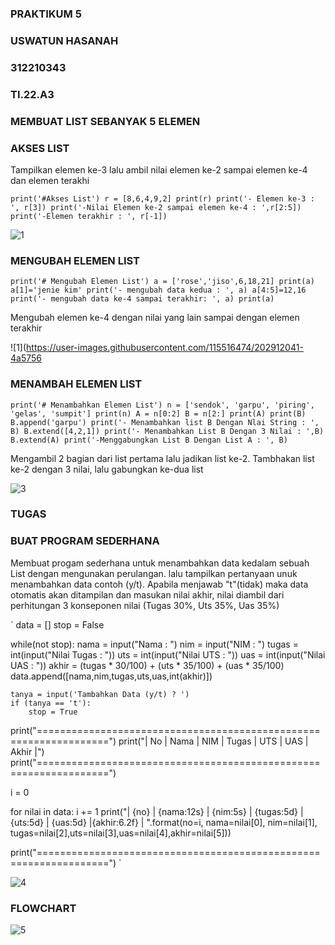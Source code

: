 ### PRAKTIKUM 5
### USWATUN HASANAH
### 312210343
### TI.22.A3

### MEMBUAT LIST SEBANYAK 5 ELEMEN
### AKSES LIST

Tampilkan elemen ke-3 lalu ambil nilai elemen ke-2 sampai elemen ke-4 dan elemen terakhi

`
print('#Akses List')
r = [8,6,4,9,2]
print(r)
print('- Elemen ke-3 : ', r[3])
print('-Nilai Elemen ke-2 sampai elemen ke-4 : ',r[2:5])
print('-Elemen terakhir : ', r[-1])
`

![1](https://user-images.githubusercontent.com/115516474/202912211-66b85bdc-2b21-45a5-bf63-587498d7e175.png)



### MENGUBAH ELEMEN LIST

`
print('# Mengubah Elemen List')
a = ['rose','jiso',6,18,21]
print(a)
a[1]='jenie kim'
print('- mengubah data kedua : ', a)
a[4:5]=12,16
print('- mengubah data ke-4 sampai terakhir: ', a)
print(a)
`

Mengubah elemen ke-4 dengan nilai yang lain sampai dengan elemen terakhir

![1](https://user-images.githubusercontent.com/115516474/202912041-4a5756



### MENAMBAH ELEMEN LIST

`
print('# Menambahkan Elemen List')
n = ['sendok', 'garpu', 'piring', 'gelas', 'sumpit']
print(n)
A = n[0:2]
B = n[2:]
print(A)
print(B)
B.append('garpu')
print('- Menambahkan list B Dengan Nlai String : ', B)
B.extend([4,2,1])
print('- Menambahkan List B Dengan 3 Nilai : ',B)
B.extend(A)
print('-Menggabungkan List B Dengan List A : ', B)
`

Mengambil 2 bagian dari list pertama lalu jadikan list ke-2. Tambhakan list ke-2 dengan 3 nilai, lalu gabungkan ke-dua list 

![3](https://user-images.githubusercontent.com/115516474/202911350-9805facc-ba63-4e5b-bb8d-e7cc51e0d1f9.png)



### TUGAS 
### BUAT PROGRAM SEDERHANA 

Membuat progam sederhana untuk menambahkan data kedalam sebuah List dengan mengunakan perulangan. lalu tampilkan pertanyaan unuk menambahkan data contoh 
(y/t). Apabila menjawab "t"(tidak) maka data otomatis akan ditampilan dan masukan nilai akhir, nilai diambil dari perhitungan 3 konseponen nilai 
(Tugas 30%, Uts 35%, Uas 35%)



`
data = []
stop = False

while(not stop):
    nama = input("Nama : ")
    nim = input("NIM : ")
    tugas = int(input("Nilai Tugas : "))
    uts = int(input("Nilai UTS : "))
    uas = int(input("Nilai UAS : "))
    akhir = (tugas * 30/100) + (uts * 35/100) + (uas * 35/100)
    data.append([nama,nim,tugas,uts,uas,int(akhir)])

    tanya = input('Tambahkan Data (y/t) ? ')
    if (tanya == 't'):
        stop = True

print("==================================================================")
print("| No |    Nama      |  NIM  | Tugas |  UTS  |  UAS  |  Akhir |")
print("==================================================================")

i = 0

for nilai in data:
    i += 1
print("| {no}  | {nama:12s} | {nim:5s} | {tugas:5d} | {uts:5d} | {uas:5d} |{akhir:6.2f} |
".format(no=i, nama=nilai[0], nim=nilai[1], tugas=nilai[2],uts=nilai[3],uas=nilai[4],akhir=nilai[5]))

print("==================================================================")
`


![4](https://user-images.githubusercontent.com/115516474/202911377-ff6b4174-f26d-41aa-825e-6b4819360d64.png)


### FLOWCHART

![5](https://user-images.githubusercontent.com/115516474/202911396-e944194b-444f-4195-9c0f-ecf6f565e8eb.png)


